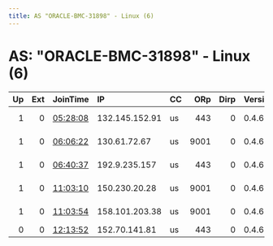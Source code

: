```yaml
---
title: AS "ORACLE-BMC-31898" - Linux (6)
---
```


# AS: "ORACLE-BMC-31898" - Linux (6)

|   Up |   Ext | JoinTime                                                                                              | IP             | CC   |   ORp |   Dirp | Version   | Contact                         | Nickname        |   eFamMembers |
|-----:|------:|:------------------------------------------------------------------------------------------------------|:---------------|:-----|------:|-------:|:----------|:--------------------------------|:----------------|--------------:|
|    1 |     0 | [05:28:08](https://nusenu.github.io/OrNetStats/w/relay/FCA89B7E96B5D61A94978935D107870EB432C0AD.html) | 132.145.152.91 | us   |   443 |      0 | 0.4.6.9   | RandomPerson &lt;scrip.sixte    | RandomTorNode   |             1 |
|    1 |     0 | [06:06:22](https://nusenu.github.io/OrNetStats/w/relay/52BBAF20F969C2A6E1AE4C2E0BFE32978F745407.html) | 130.61.72.67   | us   |  9001 |      0 | 0.4.6.9   | Frigyes Erdosi-Szucs eszf       | LibreRelayFR    |             1 |
|    1 |     0 | [06:40:37](https://nusenu.github.io/OrNetStats/w/relay/F2AB0E62EF6D632BA47AB1BA7336DE24003F6E0F.html) | 192.9.235.157  | us   |   443 |      0 | 0.4.6.9   | Eric L &lt;tor@inconnu.club&gt; | inconnu4        |             4 |
|    1 |     0 | [11:03:10](https://nusenu.github.io/OrNetStats/w/relay/054AF5AE5DA4AA0B81D7155542AF204252CB6D61.html) | 150.230.20.28  | us   |  9001 |      0 | 0.4.6.9   | email:vasilis at thepikac       | HappyChu        |             3 |
|    1 |     0 | [11:03:54](https://nusenu.github.io/OrNetStats/w/relay/145223A4F761DD9F0E14DCDF5120FED4F998FDC6.html) | 158.101.203.38 | us   |  9001 |      0 | 0.4.6.9   | email:vasilis at thepikac       | HappyChu2       |             3 |
|    0 |     0 | [12:13:52](https://nusenu.github.io/OrNetStats/w/relay/AB4E856FDFFBA88F2B579C118486E7E90ECDF140.html) | 152.70.141.81  | us   |   443 |      0 | 0.4.6.9   | juanppta@outlook.com            | xXxsussybakaxXx |             1 |
